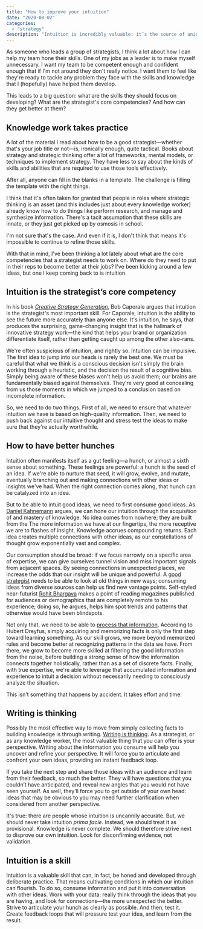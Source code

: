 ```yaml
---
title: "How to improve your intuition"
date: "2020-08-02"
categories:
  - "strategy"
description: "Intuition is incredibly valuable: it’s the source of unique insight and can give us a nudge down innovative paths of discovery. Intuition often comes to us unpredictably, as a gut feeling or a vague hunch. But it is possible to hone our intuition."
---
```

As someone who leads a group of strategists, I think a lot about how I can help my team hone their skills. One of my jobs as a leader is to make myself unnecessary. I want my team to be competent enough and confident enough that if I'm not around they don't really notice. I want them to feel like they're ready to tackle any problem they face with the skills and knowledge that I (hopefully) have helped them develop.

This leads to a big question: what are the skills they should focus on developing? What are the strategist's core competencies? And how can they get better at them?

## Knowledge work takes practice

A lot of the material I read about how to be a good strategist—whether that's your job title or not—is, ironically enough, quite tactical. Books about strategy and strategic thinking offer a lot of frameworks, mental models, or techniques to implement strategy. They have less to say about the kinds of skills and abilities that are required to use those tools effectively.

After all, anyone can fill in the blanks in a template. The challenge is filling the template with the right things.

I think that it's often taken for granted that people in roles where strategic thinking is an asset (and this includes just about every knowledge worker) already know how to do things like perform research, and manage and synthesize information. There's a tacit assumption that these skills are innate, or they just get picked up by osmosis in school.

I'm not sure that's the case. And even if it is, I don't think that means it's impossible to continue to refine those skills.

With that in mind, I've been thinking a lot lately about what are the core competencies that a strategist needs to work on. Where do they need to put in their reps to become better at their jobs? I've been kicking around a few ideas, but one I keep coming back to is intuition.

## Intuition is the strategist’s core competency

In his book [_Creative Strategy Generation_](https://amzn.to/33jl7FZ), Bob Caporale argues that intuition is the strategist's most important skill. For Caporale, intuition is the ability to see the future more accurately than anyone else. It's intuition, he says, that produces the surprising, game-changing insight that is the hallmark of innovative strategy work—the kind that helps your brand or organization differentiate itself, rather than getting caught up among the other also-rans.

We're often suspicious of intuition, and rightly so. Intuition can be impulsive. The first idea to jump into our heads is rarely the best one. We must be careful that what we think is a conscious decision isn't simply the brain working through a heuristic, and the decision the result of a cognitive bias. Simply being aware of these biases won't help us avoid them; our brains are fundamentally biased against themselves. They're very good at concealing from us those moments in which we jumped to a conclusion based on incomplete information.

So, we need to do two things. First of all, we need to ensure that whatever intuition we have is based on high-quality information. Then, we need to push back against our intuitive thought and stress test the ideas to make sure that they're actually worthwhile.

## How to have better hunches

Intuition often manifests itself as a gut feeling—a hunch, or almost a sixth sense about something. These feelings are powerful: a hunch is the seed of an idea. If we're able to nurture that seed, it will grow, evolve, and mutate, eventually branching out and making connections with other ideas or insights we've had. When the right connection comes along, that hunch can be catalyzed into an idea.

But to be able to intuit good ideas, we need to first consume good ideas. As [Daniel Kahnemann](https://amzn.to/2D2QzO4) argues, we can hone our intuition through the acquisition of and mastery of knowledge. No idea comes from nowhere; they are built from the The more information we have at our fingertips, the more receptive we are to flashes of insight. Knowledge accrues compounding returns. Each idea creates multiple connections with other ideas, as our constellations of thought grow exponentially vast and complex.

Our consumption should be broad: if we focus narrowly on a specific area of expertise, we can give ourselves tunnel vision and miss important signals from adjacent spaces. By seeing connections in unexpected places, we increase the odds that our insight will be unique and powerful. A [good strategist](http://www.themoderniststudio.com/2018/04/23/how-does-a-design-strategist-think/) needs to be able to look at old things in new ways; consuming ideas from diverse sources can help us find new vantage points. Self-styled near-futurist [Rohit Bhargava](https://amzn.to/31cr04R) makes a point of reading magazines published for audiences or demographics that are completely remote to his experience; doing so, he argues, helps him spot trends and patterns that otherwise would have been blindspots.

Not only that, we need to be able to [process that information](https://mobydiction.ca/blog/my-personal-knowledge-management-system). According to Hubert Dreyfus, simply acquiring and memorizing facts is only the first step toward learning something. As our skill grows, we move beyond memorized rules and become better at recognizing patterns in the data we have. From there, we grow to become more skilled at filtering the good information from the noise, before building a strong sense of how the information connects together holistically, rather than as a set of discrete facts. Finally, with true expertise, we're able to leverage that accumulated information and experience to intuit a decision without necessarily needing to consciously analyze the situation.

This isn’t something that happens by accident. It takes effort and time.

## Writing is thinking

Possibly the most effective way to move from simply collecting facts to building knowledge is through writing. [Writing is thinking](https://mobydiction.ca/blog/ahrens-how-to-take-smart-notes-summary). As a strategist, or as any knowledge worker, the most valuable thing that you can offer is your perspective. Writing about the information you consume will help you uncover and refine your perspective. It will force you to articulate and confront your own ideas, providing an instant feedback loop.

If you take the next step and share those ideas with an audience and learn from their feedback, so much the better. They will have questions that you couldn’t have anticipated, and reveal new angles that you would not have seen yourself. As well, they’ll force you to get outside of your own head: ideas that may be obvious to you may need further clarification when considered from another perspective.

It's true: there are people whose intuition is uncannily accurate. But, we should never take intuition _prima facie_. Instead, we should treat it as provisional. Knowledge is never complete. We should therefore strive next to disprove our own intuition. Look for disconfirming evidence, not validation.

## Intuition is a skill

Intuition is a valuable skill that can, in fact, be honed and developed through deliberate practice. That means cultivating conditions in which our intuition can flourish. To do so, consume information and put it into conversation with other ideas. Work with your data: really think through the ideas that you are having, and look for connections—the more unexpected the better. Strive to articulate your hunch as clearly as possible. And then, test it. Create feedback loops that will pressure test your idea, and learn from the result.
